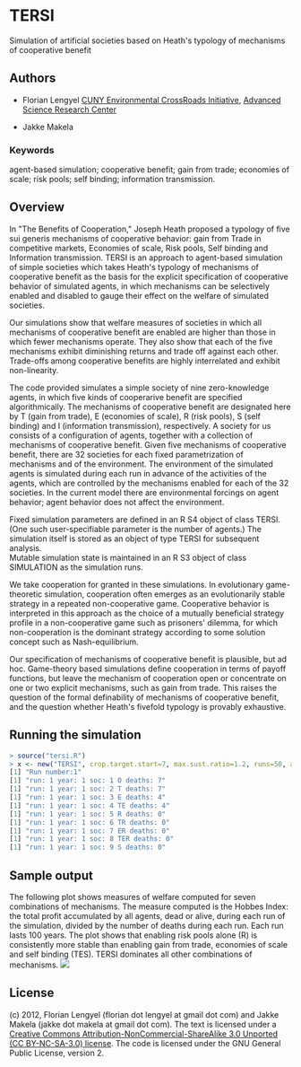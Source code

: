 # TERSI #
Simulation of artificial societies  based on Heath's typology of mechanisms of cooperative benefit

## Authors ##
* Florian Lengyel  [CUNY Environmental CrossRoads Initiative](http://asrc.cuny.edu/crossroads), 
[Advanced Science Research Center](http://asrc.cuny.edu)

* Jakke Makela

### Keywords ###

agent-based simulation; cooperative benefit; gain from trade; economies of scale; risk pools; self binding; information transmission.


## Overview ##

In "The Benefits of Cooperation," Joseph Heath proposed a typology of five 
sui generis mechanisms of cooperative behavior: gain from Trade in competitive 
markets, Economies of scale, Risk pools, Self binding and Information 
transmission.  TERSI is an approach to agent-based simulation of simple 
societies which takes Heath's typology of mechanisms of cooperative benefit 
as the basis for the explicit specification  of cooperative behavior of 
simulated agents, in which mechanisms can be selectively enabled and disabled 
to gauge their effect on the welfare of simulated societies.  

Our simulations  show that welfare measures of societies in which all 
mechanisms of cooperative benefit are enabled are higher than those in 
which fewer mechanisms operate.  They also show that each of the five 
mechanisms exhibit diminishing returns and trade off against each other. 
Trade-offs among cooperative benefits are highly interrelated and exhibit 
non-linearity. 


The code provided simulates a simple society of nine zero-knowledge agents, 
in which five kinds of cooperarive benefit are specified algorithmically. 
The  mechanisms of cooperative benefit are  designated here by T (gain from 
trade), E (economies of scale), R (risk pools), S (self binding) and I 
(information transmission), respectively.  A society for us consists of a 
configuration of agents, together with a collection of mechanisms of 
cooperative benefit. Given five mechanisms of cooperative benefit, 
there are 32 societies for  each fixed parametrization of mechanisms and 
of the environment.  The environment of the simulated agents is simulated 
during each run in advance of the activities of the agents, which are 
controlled by the mechanisms enabled for each of the 32 societies. 
In the current model there are environmental forcings on agent behavior;
agent behavior does not affect the environment.  


Fixed simulation parameters are defined in an R S4 object of class TERSI. 
(One such user-specifiable parameter is the number of agents.) The simulation 
itself is stored as an  object of type TERSI for subsequent analysis.  
Mutable simulation state is maintained in an R S3 object of class 
SIMULATION as the simulation runs. 



We take cooperation for granted in these simulations.  In evolutionary 
game-theoretic simulation, cooperation often emerges as an evolutionarily 
stable strategy in a repeated non-cooperative game.  Cooperative behavior 
is interpreted in this approach as the choice of a mutually beneficial 
strategy profile in a non-cooperative game such as prisoners' dilemma, 
for which non-cooperation is the dominant strategy according to some 
solution concept such as Nash-equilibrium. 

Our specification of mechanisms of cooperative benefit is plausible, but 
ad hoc. Game-theory based simulations define cooperation in terms of 
payoff functions, but leave the mechanism of cooperation open or 
concentrate on one or two explicit mechanisms, such as gain from trade.
This raises the question of the formal definability of mechanisms of 
cooperative benefit, and the question whether Heath's fivefold typology 
is provably exhaustive.

## Running the simulation ##
```R
> source("tersi.R")
> x <- new("TERSI", crop.target.start=7, max.sust.ratio=1.2, runs=50, agents=25)[1] "Running simulation."
[1] "Run number:1"
[1] "run: 1 year: 1 soc: 1 O deaths: 7"
[1] "run: 1 year: 1 soc: 2 T deaths: 7"
[1] "run: 1 year: 1 soc: 3 E deaths: 4"
[1] "run: 1 year: 1 soc: 4 TE deaths: 4"
[1] "run: 1 year: 1 soc: 5 R deaths: 0"
[1] "run: 1 year: 1 soc: 6 TR deaths: 0"
[1] "run: 1 year: 1 soc: 7 ER deaths: 0"
[1] "run: 1 year: 1 soc: 8 TER deaths: 0"
[1] "run: 1 year: 1 soc: 9 S deaths: 0"
```

## Sample output ##
The following plot shows measures of welfare computed for seven combinations
of mechanisms. The measure computed is the Hobbes Index: the total profit
accumulated by all agents, dead or alive, during each run of the simulation,
divided by the number of deaths during each run. Each run lasts 100 years.
The plot shows that enabling risk pools alone (R) is consistently more stable
than enabling gain from trade, economies of scale and self binding (TES). 
TERSI dominates all other combinations of mechanisms.
[<img src="https://github.com/flengyel/TERSI/blob/master/Runs/2012Oct12/Rplot1.png?raw=true">](https://github.com/flengyel/TERSI/blob/master/Runs/2012Oct12/Rplot1.png?raw=true)

## License ##

(c) 2012, Florian Lengyel (florian dot lengyel at gmail dot com) and 
Jakke Makela (jakke dot makela at gmail dot com).  The text is licensed 
under a [Creative Commons Attribution-NonCommercial-ShareAlike 3.0 Unported (CC BY-NC-SA-3.0) license](http://creativecommons.org/licenses/by-nc-sa/3.0/).  The code is licensed under the GNU General Public License, version 2.

